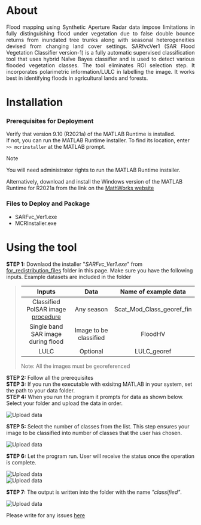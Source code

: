 # About 
<p align="justify">Flood mapping using Synthetic Aperture Radar data impose limitations in fully distinguishing flood under vegetation due to false double bounce returns from inundated tree trunks along with seasonal heterogeneities devised from changing land cover settings. SARfvcVer1 (SAR Flood Vegetation Classifier version-1) is a fully automatic supervised classification tool that uses hybrid Naïve Bayes classifier and is used to detect various flooded vegetation classes. The tool eliminates ROI selection step. It incorporates polarimetric information/LULC in labelling the image. It works best in identifying floods in agricultural lands and forests.  </p>

# Installation 

### Prerequisites for Deployment 

Verify that version 9.10 (R2021a) of the MATLAB Runtime is installed.   
If not, you can run the MATLAB Runtime installer.
To find its location, enter  `` >> mcrinstaller `` at the MATLAB prompt.
>[!NOTE]
>You will need administrator rights to run the MATLAB Runtime installer.

Alternatively, download and install the Windows version of the MATLAB Runtime for R2021a 
from the link on the [MathWorks website](https://www.mathworks.com/products/compiler/mcr/index.html)

### Files to Deploy and Package
- SARFvc_Ver1.exe  
- MCRInstaller.exe

# Using the tool 
**STEP 1:**  Downlaod the installer "_SARFvc_Ver1.exe_" from [for_redistribution_files](https://github.com/samvedya/SARfvc/tree/main/for_redistribution_files) folder in this page. Make sure you have the following inputs. Example datasets are included in the folder
>
> |    Inputs                         |         Data         |      Name of example data      |
> |:---------------------------------:|:--------------------:|:------------------------------:|
> |Classified PolSAR image [procedure](https://eo4society.esa.int/wp-content/uploads/2021/01/2015_3rdPolarimetry_PolSAR_Practical_EPottier.pdf)|    Any season        |   Scat_Mod_Class_georef_fin    |
> |Single band SAR image during flood |Image to be classified|         FloodHV                |
> |       LULC                        |    Optional          |      LULC_georef               |
>
> Note: All the images must be georeferenced 

**STEP 2:** Follow all the prerequisites   
**STEP 3:** If you run the executable with exisitng MATLAB in your system, set the path to your data folder.   
**STEP 4:** When you run the program it prompts for data as shown below. Select your folder and upload the data in order.

![Upload data](https://github.com/samvedya/SARfvc/blob/e66c4a635bb22ff99a2a4396bcca38133b76dda8/Images/DataUpload1.png)


**STEP 5:** Select the number of classes from the list. This step ensures your image to be classified into number of classes that the user has chosen.   

![Upload data](https://github.com/samvedya/SARfvc/blob/ac42d12ad4460b0a2268c6aebdc29eb86d3f4458/Images/NumofClasses.png)  

**STEP 6:** Let the program run. User will receive the status once the operation is complete.  

![Upload data](https://github.com/samvedya/SARfvc/blob/ac42d12ad4460b0a2268c6aebdc29eb86d3f4458/Images/StatusBar.png)  
![Upload data](https://github.com/samvedya/SARfvc/blob/ac42d12ad4460b0a2268c6aebdc29eb86d3f4458/Images/OperationComplete.png)

**STEP 7:** The output is written into the folder with the name _"classified"_. 

![Upload data](https://github.com/samvedya/SARfvc/blob/ac42d12ad4460b0a2268c6aebdc29eb86d3f4458/Images/ClassifiedImage.png)  

Please write for any issues [here](https://github.com/samvedya/SARfvc/issues)
